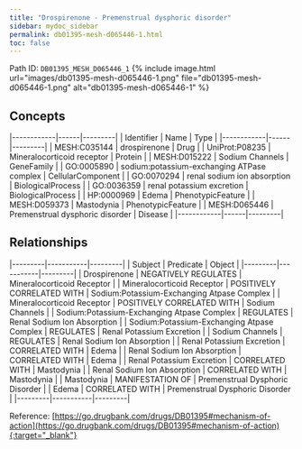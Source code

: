 ```yaml
---
title: "Drospirenone - Premenstrual dysphoric disorder"
sidebar: mydoc_sidebar
permalink: db01395-mesh-d065446-1.html
toc: false 
---
```



Path ID: `DB01395_MESH_D065446_1`
{% include image.html url="images/db01395-mesh-d065446-1.png" file="db01395-mesh-d065446-1.png" alt="db01395-mesh-d065446-1" %}

## Concepts

|------------|------|---------|
| Identifier | Name | Type    |
|------------|------|---------|
| MESH:C035144 | drospirenone | Drug |
| UniProt:P08235 | Mineralocorticoid receptor | Protein |
| MESH:D015222 | Sodium Channels | GeneFamily |
| GO:0005890 | sodium:potassium-exchanging ATPase complex | CellularComponent |
| GO:0070294 | renal sodium ion absorption | BiologicalProcess |
| GO:0036359 | renal potassium excretion | BiologicalProcess |
| HP:0000969 | Edema | PhenotypicFeature |
| MESH:D059373 | Mastodynia | PhenotypicFeature |
| MESH:D065446 | Premenstrual dysphoric disorder | Disease |
|------------|------|---------|

## Relationships

|---------|-----------|---------|
| Subject | Predicate | Object  |
|---------|-----------|---------|
| Drospirenone | NEGATIVELY REGULATES | Mineralocorticoid Receptor |
| Mineralocorticoid Receptor | POSITIVELY CORRELATED WITH | Sodium:Potassium-Exchanging Atpase Complex |
| Mineralocorticoid Receptor | POSITIVELY CORRELATED WITH | Sodium Channels |
| Sodium:Potassium-Exchanging Atpase Complex | REGULATES | Renal Sodium Ion Absorption |
| Sodium:Potassium-Exchanging Atpase Complex | REGULATES | Renal Potassium Excretion |
| Sodium Channels | REGULATES | Renal Sodium Ion Absorption |
| Renal Potassium Excretion | CORRELATED WITH | Edema |
| Renal Sodium Ion Absorption | CORRELATED WITH | Edema |
| Renal Potassium Excretion | CORRELATED WITH | Mastodynia |
| Renal Sodium Ion Absorption | CORRELATED WITH | Mastodynia |
| Mastodynia | MANIFESTATION OF | Premenstrual Dysphoric Disorder |
| Edema | CORRELATED WITH | Premenstrual Dysphoric Disorder |
|---------|-----------|---------|

Reference: [https://go.drugbank.com/drugs/DB01395#mechanism-of-action](https://go.drugbank.com/drugs/DB01395#mechanism-of-action){:target="_blank"}